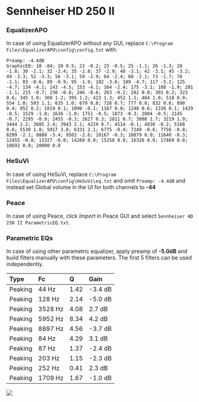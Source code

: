 # Sennheiser HD 250 II

### EqualizerAPO
In case of using EqualizerAPO without any GUI, replace `C:\Program Files\EqualizerAPO\config\config.txt`
with:
```
Preamp: -4.4dB
GraphicEQ: 10 -84; 20 0.5; 22 -0.2; 23 -0.5; 25 -1.1; 26 -1.3; 28 -1.8; 30 -2.1; 32 -2.4; 35 -2.8; 37 -2.9; 40 -3.1; 42 -3.1; 45 -3.2; 49 -3.3; 52 -3.3; 56 -3.1; 59 -2.9; 64 -2.4; 68 -2.1; 73 -1.7; 78 -1.1; 83 -0.6; 89 -0.9; 95 -1.9; 102 -3.6; 109 -4.7; 117 -5.2; 125 -4.7; 134 -4.1; 143 -4.5; 153 -4.1; 164 -2.4; 175 -3.1; 188 -1.9; 201 -1.1; 215 -0.7; 230 -0.8; 246 -0.6; 263 -0.2; 282 0.0; 301 0.2; 323 0.6; 345 1.0; 369 1.2; 395 1.2; 423 1.3; 452 1.1; 484 1.0; 518 0.9; 554 1.0; 593 1.1; 635 1.0; 679 0.8; 726 0.7; 777 0.8; 832 0.6; 890 0.4; 952 0.2; 1019 0.1; 1090 -0.1; 1167 0.0; 1248 0.6; 1336 0.1; 1429 -0.5; 1529 -1.0; 1636 -1.0; 1751 -0.5; 1873 -0.3; 2004 -0.5; 2145 -0.7; 2295 -0.9; 2455 -0.3; 2627 0.3; 2811 0.7; 3008 1.7; 3219 1.9; 3444 2.2; 3685 2.4; 3943 2.1; 4219 0.7; 4514 -0.1; 4830 -0.2; 5168 0.6; 5530 1.8; 5917 3.8; 6331 2.1; 6775 -0.4; 7249 -0.6; 7756 -0.8; 8299 -2.1; 8880 -3.4; 9502 -2.6; 10167 -0.3; 10879 0.0; 11640 -0.3; 12455 -0.8; 13327 -0.0; 14260 0.0; 15258 0.0; 16326 0.0; 17469 0.0; 18692 0.0; 20000 0.0
```

### HeSuVi
In case of using HeSuVi, replace `C:\Program Files\EqualizerAPO\config\HeSuVi\eq.txt` and omit `Preamp:
-4.4dB` and instead set Global volume in the UI for both channels to **-44**

### Peace
In case of using Peace, click *Import* in Peace GUI and select `Sennheiser HD 250 II ParametricEQ.txt`.

### Parametric EQs
In case of using other parametric equalizer, apply preamp of **-5.0dB** and build filters manually with
these parameters. The first 5 filters can be used independently.

| Type    | Fc      |    Q | Gain    |
|:--------|:--------|:-----|:--------|
| Peaking | 44 Hz   | 1.42 | -3.4 dB |
| Peaking | 128 Hz  | 2.14 | -5.0 dB |
| Peaking | 3528 Hz | 4.08 | 2.7 dB  |
| Peaking | 5952 Hz | 8.34 | 4.2 dB  |
| Peaking | 8897 Hz | 4.56 | -3.7 dB |
| Peaking | 84 Hz   | 4.29 | 3.1 dB  |
| Peaking | 87 Hz   | 1.37 | -2.4 dB |
| Peaking | 203 Hz  | 1.15 | -2.3 dB |
| Peaking | 252 Hz  | 0.41 | 2.3 dB  |
| Peaking | 1709 Hz | 1.67 | -1.0 dB |

![](https://raw.githubusercontent.com/jaakkopasanen/AutoEq/master/results/innerfidelity/sbaf-serious/Sennheiser%20HD%20250%20II/Sennheiser%20HD%20250%20II.png)
